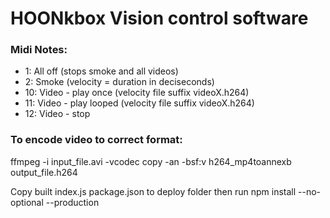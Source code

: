# HOONkbox Vision control software

### Midi Notes:

- 1: All off (stops smoke and all videos)
- 2: Smoke (velocity = duration in deciseconds)
- 10: Video - play once (velocity file suffix videoX.h264)
- 11: Video - play looped (velocity file suffix videoX.h264)
- 12: Video - stop

### To encode video to correct format:

ffmpeg -i input_file.avi -vcodec copy -an -bsf:v h264_mp4toannexb output_file.h264

Copy built index.js package.json to deploy folder then run npm install --no-optional --production
